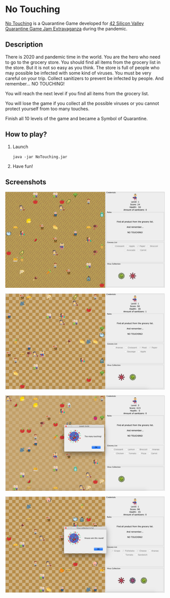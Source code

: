 # No Touching

[No Touching](https://kdenisov.itch.io/no-touching) is a Quarantine Game developed for [42 Silicon Valley Quarantine Game Jam Extravaganza](https://itch.io/jam/42svgamejam) during the pandemic.

## Description

There is 2020 and pandemic time in the world. You are the hero who need to go to the grocery store. You should find all items from the grocery list in the store. But it is not so easy as you think. The store is full of people who may possible be infected with some kind of viruses. You must be very careful on your trip. Collect sanitizers to prevent be infected by people. And remember… NO TOUCHING!

You will reach the next level if you find all items from the grocery list. 

You will lose the game if you collect all the possible viruses or you cannot protect yourself from too many touches.

Finish all 10 levels of the game and became a Symbol of Quarantine.

## How to play?

1. Launch
     
     `java -jar NoTouching.jar`
     
2. Have fun!

## Screenshots

![image](/screenshots/1.jpg)

![alt text](/screenshots/2.jpeg)

![alt text](/screenshots/4.jpeg)

![alt text](/screenshots/3.jpeg)
